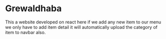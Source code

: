 # Grewaldhaba
This a website developed on react
here if we add any new item to our menu we only have to add item detail
it will automatically upload the category of item to navbar also.
